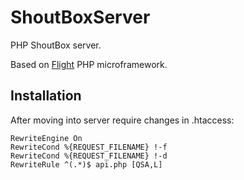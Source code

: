 # ShoutBoxServer
PHP ShoutBox server.

Based on [Flight](http://flightphp.com/) PHP microframework.

## Installation

After moving into server require changes in .htaccess:
```
RewriteEngine On
RewriteCond %{REQUEST_FILENAME} !-f
RewriteCond %{REQUEST_FILENAME} !-d
RewriteRule ^(.*)$ api.php [QSA,L]
```
